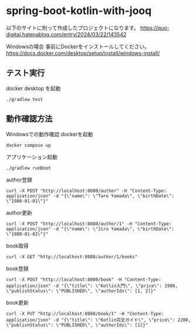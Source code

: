 # spring-boot-kotlin-with-jooq
以下のサイトに則って作成したプロジェクトになります。
https://quo-digital.hatenablog.com/entry/2024/03/22/143542

Windowsの場合
事前にDockerをインストールしてください。
https://docs.docker.com/desktop/setup/install/windows-install/

## テスト実行
docker desktop を起動
```
./gradlew test
```

## 動作確認方法
Windowsでの動作確認
dockerを起動
```
docker compose up
```

アプリケーション起動
```
./gradlew runBoot
```

author登録
```
curl -X POST "http://localhost:8080/author" -H "Content-Type: application/json" -d "{\"name\": \"Taro Yamada\", \"birthDate\": \"1980-01-01\"}"
```

author更新
```
curl -X POST "http://localhost:8080/author/1" -H "Content-Type: application/json" -d "{\"name\": \"Jiro Yamada\", \"birthDate\": \"1980-01-02\"}"
```

book取得
```
curl -X GET "http://localhost:8080/author/1/books"
```

book登録
```
curl -X POST "http://localhost:8080/book" -H "Content-Type: application/json" -d "{\"title\": \"Kotlin入門\", \"price\": 1980, \"publishStatus\": \"PUBLISHED\", \"authorIds\": [1, 2]}"
```

book更新
```
curl -X PUT "http://localhost:8080/book/1" -H "Content-Type: application/json" -d "{\"title\": \"Kotlin完全ガイド\", \"price\": 2200, \"publishStatus\": \"PUBLISHED\", \"authorIds\": [1]}"
```
